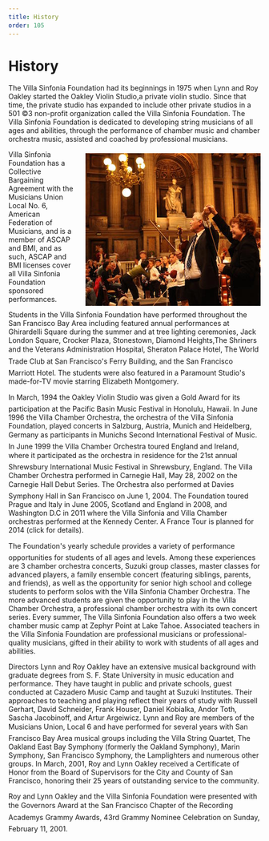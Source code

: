 ```yaml
---
title: History
order: 105
---
```

# History

The Villa Sinfonia Foundation had its beginnings in 1975 when Lynn and Roy Oakley started the Oakley Violin Studio,a private violin studio. Since that time, the private studio has expanded to include other private studios in a 501 ©3 non-profit organization called the Villa Sinfonia Foundation. The Villa Sinfonia Foundation is dedicated to developing string musicians of all ages and abilities, through the performance of chamber music and chamber orchestra music, assisted and coached by professional musicians.<img style="float: right; padding-top: 20px; margin-left: 20px;" width="350px" src="/images/oakleys.jpg"></img>


Villa Sinfonia Foundation has a Collective Bargaining Agreement with the Musicians Union Local No. 6, American Federation of Musicians, and is a member of ASCAP and BMI, and as such, ASCAP and BMI licenses cover all Villa Sinfonia Foundation sponsored performances.

Students in the Villa Sinfonia Foundation have performed throughout the San Francisco Bay Area including featured annual performances at Ghirardelli Square during the summer and at tree lighting ceremonies, Jack London Square, Crocker Plaza, Stonestown, Diamond Heights,The Shriners and the Veterans Administration Hospital, Sheraton Palace Hotel, The World Trade Club at San Francisco's Ferry Building, and the San Francisco Marriott Hotel. The students were also featured in a Paramount Studio's made-for-TV movie starring Elizabeth Montgomery.


In March, 1994 the Oakley Violin Studio was given a Gold Award for its participation at the Pacific Basin Music Festival in Honolulu, Hawaii. In June 1996 the Villa Chamber Orchestra, the orchestra of the Villa Sinfonia Foundation, played concerts in Salzburg, Austria, Munich and Heidelberg, Germany as participants in Munichs Second International Festival of Music. In June 1999 the Villa Chamber Orchestra toured England and Ireland, where it participated as the orchestra in residence for the 21st annual Shrewsbury International Music Festival in Shrewsbury, England. The Villa Chamber Orchestra performed in Carnegie Hall, May 28, 2002 on the Carnegie Hall Debut Series. The Orchestra also performed at Davies Symphony Hall in San Francisco on June 1, 2004. The Foundation toured Prague and Italy in June 2005, Scotland and England in 2008, and Washington D.C in 2011 where the Villa Sinfonia and Villa Chamber orchestras performed at the Kennedy Center. A France Tour is planned for 2014 (click for details).

The Foundation's yearly schedule provides a variety of performance opportunities for students of all ages and levels. Among these experiences are 3 chamber orchestra concerts, Suzuki group classes, master classes for advanced players, a family ensemble concert (featuring siblings, parents, and friends), as well as the opportunity for senior high school and college students to perform solos with the Villa Sinfonia Chamber Orchestra. The more advanced students are given the opportunity to play in the Villa Chamber Orchestra, a professional chamber orchestra with its own concert series. Every summer, The Villa Sinfonia Foundation also offers a two week chamber music camp at Zephyr Point at Lake Tahoe. Associated teachers in the Villa Sinfonia Foundation are professional musicians or professional-quality musicians, gifted in their ability to work with students of all ages and abilities.


Directors Lynn and Roy Oakley have an extensive musical background with graduate degrees from S. F. State University in music education and performance. They have taught in public and private schools, guest conducted at Cazadero Music Camp and taught at Suzuki Institutes. Their approaches to teaching and playing reflect their years of study with Russell Gerhart, David Schneider, Frank Houser, Daniel Kobialka, Andor Toth, Sascha Jacobinoff, and Artur Argeiwicz. Lynn and Roy are members of the Musicians Union, Local 6 and have performed for several years with San Francisco Bay Area musical groups including the Villa String Quartet, The Oakland East Bay Symphony (formerly the Oakland Symphony), Marin Symphony, San Francisco Symphony, the Lamplighters and numerous other groups. In March, 2001, Roy and Lynn Oakley received a Certificate of Honor from the Board of Supervisors for the City and County of San Francisco, honoring their 25 years of outstanding service to the community.


Roy and Lynn Oakley and the Villa Sinfonia Foundation were presented with the Governors Award at the San Francisco Chapter of the Recording Academys Grammy Awards, 43rd Grammy Nominee Celebration on Sunday, February 11, 2001.
